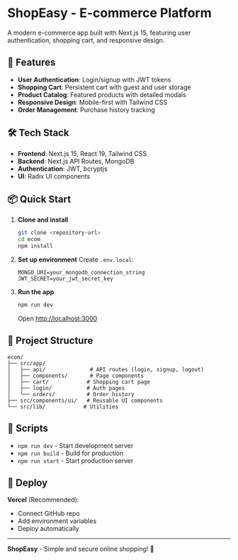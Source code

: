 # ShopEasy - E-commerce Platform

A modern e-commerce app built with Next.js 15, featuring user authentication, shopping cart, and responsive design.

## 🚀 Features

- **User Authentication**: Login/signup with JWT tokens
- **Shopping Cart**: Persistent cart with guest and user storage
- **Product Catalog**: Featured products with detailed modals
- **Responsive Design**: Mobile-first with Tailwind CSS
- **Order Management**: Purchase history tracking

## 🛠️ Tech Stack

- **Frontend**: Next.js 15, React 19, Tailwind CSS
- **Backend**: Next.js API Routes, MongoDB
- **Authentication**: JWT, bcryptjs
- **UI**: Radix UI components

## 📦 Quick Start

1. **Clone and install**
   ```bash
   git clone <repository-url>
   cd ecom
   npm install
   ```

2. **Set up environment**
   Create `.env.local`:
   ```env
   MONGO_URI=your_mongodb_connection_string
   JWT_SECRET=your_jwt_secret_key
   ```

3. **Run the app**
   ```bash
   npm run dev
   ```
   Open [http://localhost:3000](http://localhost:3000)

## 📁 Project Structure

```
ecom/
├── src/app/
│   ├── api/              # API routes (login, signup, logout)
│   ├── components/       # Page components
│   ├── cart/            # Shopping cart page
│   ├── login/           # Auth pages
│   └── orders/          # Order history
├── src/components/ui/   # Reusable UI components
└── src/lib/            # Utilities
```

## 🔧 Scripts

- `npm run dev` - Start development server
- `npm run build` - Build for production
- `npm run start` - Start production server

## 🚀 Deploy

**Vercel** (Recommended):
- Connect GitHub repo
- Add environment variables
- Deploy automatically

---

**ShopEasy** - Simple and secure online shopping! 🛒
